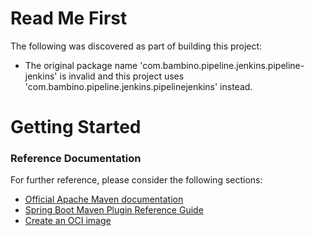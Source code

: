 # Read Me First
The following was discovered as part of building this project:

* The original package name 'com.bambino.pipeline.jenkins.pipeline-jenkins' is invalid and this project uses 'com.bambino.pipeline.jenkins.pipelinejenkins' instead.

# Getting Started

### Reference Documentation
For further reference, please consider the following sections:

* [Official Apache Maven documentation](https://maven.apache.org/guides/index.html)
* [Spring Boot Maven Plugin Reference Guide](https://docs.spring.io/spring-boot/docs/2.5.2/maven-plugin/reference/html/)
* [Create an OCI image](https://docs.spring.io/spring-boot/docs/2.5.2/maven-plugin/reference/html/#build-image)

